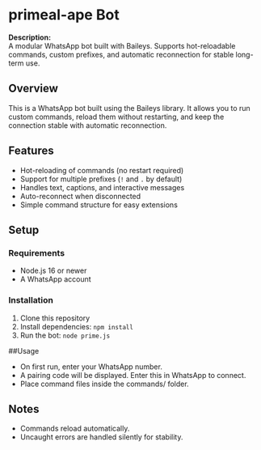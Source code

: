 # primeal-ape Bot

**Description:**  
A modular WhatsApp bot built with Baileys. Supports hot-reloadable commands, custom prefixes, and automatic reconnection for stable long-term use.

## Overview
This is a WhatsApp bot built using the Baileys library. It allows you to run custom commands, reload them without restarting, and keep the connection stable with automatic reconnection.


## Features
- Hot-reloading of commands (no restart required)  
- Support for multiple prefixes (`!` and `.` by default)  
- Handles text, captions, and interactive messages  
- Auto-reconnect when disconnected  
- Simple command structure for easy extensions  

## Setup

### Requirements
- Node.js 16 or newer  
- A WhatsApp account  

### Installation
1. Clone this repository  
2. Install dependencies:
   `
   npm install
`
3. Run the bot:
` node prime.js `

##Usage

- On first run, enter your WhatsApp number.
- A pairing code will be displayed. Enter this in WhatsApp to connect.
- Place command files inside the commands/ folder.

## Notes

- Commands reload automatically.
- Uncaught errors are handled silently for stability.
